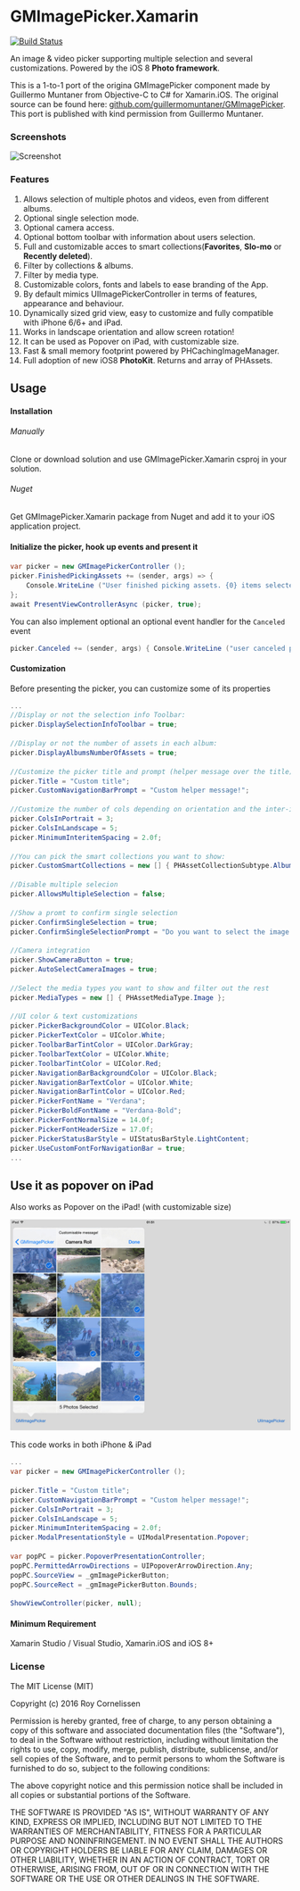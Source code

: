 GMImagePicker.Xamarin
=====================
[![Build Status](https://www.bitrise.io/app/06bf5373d7948e25.svg?token=hvo0-OutqWYMxWNN9al50w&branch=master)](https://www.bitrise.io/app/06bf5373d7948e25)

An image & video picker supporting multiple selection and several customizations. Powered by the iOS 8 **Photo framework**.

This is a 1-to-1 port of the origina GMImagePicker component made by Guillermo Muntaner from Objective-C to C# for Xamarin.iOS.
The original source can be found here: [github.com/guillermomuntaner/GMImagePicker](https://github.com/guillermomuntaner/GMImagePicker).
This port is published with kind permission from Guillermo Muntaner.

### Screenshots

![Screenshot](GMImagePickerDemo.gif "Screenshot")  

### Features
1. Allows selection of multiple photos and videos, even from different albums.
2. Optional single selection mode.
3. Optional camera access.
4. Optional bottom toolbar with information about users selection.
5. Full and customizable acces to smart collections(**Favorites**, **Slo-mo** or **Recently deleted**). 
6. Filter by collections & albums.
7. Filter by media type.
8. Customizable colors, fonts and labels to ease branding of the App.
9. By default mimics UIImagePickerController in terms of features, appearance and behaviour.
10. Dynamically sized grid view, easy to customize and fully compatible with iPhone 6/6+ and iPad.
11. Works in landscape orientation and allow screen rotation!
12. It can be used as Popover on iPad, with customizable size.
13. Fast & small memory footprint powered by PHCachingImageManager.
14. Full adoption of new iOS8 **PhotoKit**. Returns and array of PHAssets.


## Usage

#### Installation

###### Manually 
Clone or download solution and use GMImagePicker.Xamarin csproj in your solution.

###### Nuget 
Get GMImagePicker.Xamarin package from Nuget and add it to your iOS application project.

#### Initialize the picker, hook up events and present it
```` csharp
var picker = new GMImagePickerController ();
picker.FinishedPickingAssets += (sender, args) => { 
    Console.WriteLine ("User finished picking assets. {0} items selected.", args.Assets.Length); 
};
await PresentViewControllerAsync (picker, true);
````

You can also implement optional an optional event handler for the `Canceled` event
```` csharp
picker.Canceled += (sender, args) { Console.WriteLine ("user canceled picking assets"); };
````

#### Customization
Before presenting the picker, you can customize some of its properties
```` csharp
...
//Display or not the selection info Toolbar:
picker.DisplaySelectionInfoToolbar = true;

//Display or not the number of assets in each album:
picker.DisplayAlbumsNumberOfAssets = true;

//Customize the picker title and prompt (helper message over the title)
picker.Title = "Custom title";
picker.CustomNavigationBarPrompt = "Custom helper message!";

//Customize the number of cols depending on orientation and the inter-item spacing
picker.ColsInPortrait = 3;
picker.ColsInLandscape = 5;
picker.MinimumInteritemSpacing = 2.0f;

//You can pick the smart collections you want to show:
picker.CustomSmartCollections = new [] { PHAssetCollectionSubtype.AlbumRegular, PHAssetCollectionSubtype.AlbumImported };

//Disable multiple selecion
picker.AllowsMultipleSelection = false;

//Show a promt to confirm single selection
picker.ConfirmSingleSelection = true;
picker.ConfirmSingleSelectionPrompt = "Do you want to select the image you have chosen?";

//Camera integration
picker.ShowCameraButton = true;
picker.AutoSelectCameraImages = true;

//Select the media types you want to show and filter out the rest
picker.MediaTypes = new [] { PHAssetMediaType.Image };

//UI color & text customizations
picker.PickerBackgroundColor = UIColor.Black;
picker.PickerTextColor = UIColor.White;
picker.ToolbarBarTintColor = UIColor.DarkGray;
picker.ToolbarTextColor = UIColor.White;
picker.ToolbarTintColor = UIColor.Red;
picker.NavigationBarBackgroundColor = UIColor.Black;
picker.NavigationBarTextColor = UIColor.White;
picker.NavigationBarTintColor = UIColor.Red;
picker.PickerFontName = "Verdana";
picker.PickerBoldFontName = "Verdana-Bold";
picker.PickerFontNormalSize = 14.0f;
picker.PickerFontHeaderSize = 17.0f;
picker.PickerStatusBarStyle = UIStatusBarStyle.LightContent;
picker.UseCustomFontForNavigationBar = true;
...
````


## Use it as popover on iPad
Also works as Popover on the iPad! (with customizable size)

![Screenshot](ipad.jpg "Screenshot")

This code works in both iPhone & iPad
```` csharp
...
var picker = new GMImagePickerController ();

picker.Title = "Custom title";
picker.CustomNavigationBarPrompt = "Custom helper message!";
picker.ColsInPortrait = 3;
picker.ColsInLandscape = 5;
picker.MinimumInteritemSpacing = 2.0f;
picker.ModalPresentationStyle = UIModalPresentation.Popover;

var popPC = picker.PopoverPresentationController;
popPC.PermittedArrowDirections = UIPopoverArrowDirection.Any;
popPC.SourceView = _gmImagePickerButton;
popPC.SourceRect = _gmImagePickerButton.Bounds;

ShowViewController(picker, null);
````


#### Minimum Requirement
Xamarin Studio / Visual Studio, Xamarin.iOS and iOS 8+


### License

The MIT License (MIT)

Copyright (c) 2016 Roy Cornelissen

Permission is hereby granted, free of charge, to any person obtaining a copy
of this software and associated documentation files (the "Software"), to deal
in the Software without restriction, including without limitation the rights
to use, copy, modify, merge, publish, distribute, sublicense, and/or sell
copies of the Software, and to permit persons to whom the Software is
furnished to do so, subject to the following conditions:

The above copyright notice and this permission notice shall be included in all
copies or substantial portions of the Software.

THE SOFTWARE IS PROVIDED "AS IS", WITHOUT WARRANTY OF ANY KIND, EXPRESS OR
IMPLIED, INCLUDING BUT NOT LIMITED TO THE WARRANTIES OF MERCHANTABILITY,
FITNESS FOR A PARTICULAR PURPOSE AND NONINFRINGEMENT. IN NO EVENT SHALL THE
AUTHORS OR COPYRIGHT HOLDERS BE LIABLE FOR ANY CLAIM, DAMAGES OR OTHER
LIABILITY, WHETHER IN AN ACTION OF CONTRACT, TORT OR OTHERWISE, ARISING FROM,
OUT OF OR IN CONNECTION WITH THE SOFTWARE OR THE USE OR OTHER DEALINGS IN THE
SOFTWARE.


